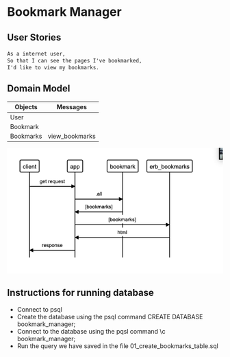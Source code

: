 # Bookmark Manager

## User Stories

```
As a internet user,
So that I can see the pages I've bookmarked, 
I'd like to view my bookmarks. 
```

## Domain Model

| Objects                     | Messages          |
| --------------------------- | ----------------- |
| User                        |                   |
| Bookmark                    |                   |
| Bookmarks                   | view_bookmarks    |


![Domain Model](./domainmodel.png)

## Instructions for running database

- Connect to psql
- Create the database using the psql command CREATE DATABASE bookmark_manager;
- Connect to the database using the pqsl command \c bookmark_manager;
- Run the query we have saved in the file 01_create_bookmarks_table.sql